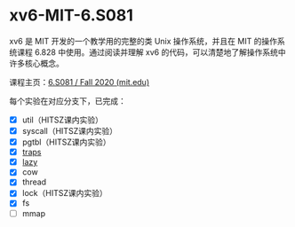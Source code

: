 # xv6-MIT-6.S081
xv6 是 MIT 开发的一个教学用的完整的类 Unix 操作系统，并且在 MIT 的操作系统课程 6.828 中使用。通过阅读并理解 xv6 的代码，可以清楚地了解操作系统中许多核心概念。

课程主页：[6.S081 / Fall 2020 (mit.edu)](https://pdos.csail.mit.edu/6.S081/2020/index.html)

每个实验在对应分支下，已完成：
- [x] util（HITSZ课内实验）
- [x] syscall（HITSZ课内实验）
- [x] pgtbl（HITSZ课内实验）
- [x] [traps](https://github.com/YounG-0516/xv6-6.S081/tree/traps)
- [x] [lazy](https://github.com/YounG-0516/xv6-6.S081/tree/lazy)
- [x] cow
- [x] thread
- [x] lock（HITSZ课内实验）
- [x] fs
- [ ] mmap
